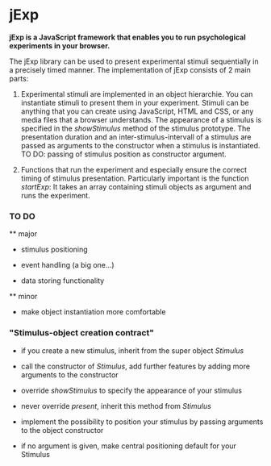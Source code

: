 # jExp

**jExp is a JavaScript framework that enables you to run psychological experiments in your browser.**

The jExp library can be used to present experimental stimuli sequentially in a precisely timed manner. The implementation of jExp consists of 2 main parts:

1. Experimental stimuli are implemented in an object hierarchie. You can instantiate stimuli to present them in your experiment. Stimuli can be anything that you can create using JavaScript, HTML and CSS, or any media files that a browser understands. The appearance of a stimulus is specified in the *showStimulus* method of the stimulus prototype. The presentation duration and an inter-stimulus-intervall of a stimulus are passed as arguments to the constructor when a stimulus is instantiated. TO DO: passing of stimulus position as constructor argument.

2. Functions that run the experiment and especially ensure the correct timing of stimulus presentation. Particularly important is the function *startExp*: It takes an array containing stimuli objects as argument and runs the experiment.


### TO DO

** major

- stimulus positioning

- event handling (a big one...)

- data storing functionality

** minor

- make object instantiation more comfortable


### "Stimulus-object creation contract"

- if you create a new stimulus, inherit from the super object *Stimulus*

- call the constructor of *Stimulus*, add further features by adding more arguments to the constructor

- override *showStimulus* to specify the appearance of your stimulus

- never override *present*, inherit this method from *Stimulus*

- implement the possibility to position your stimulus by passing arguments to the object constructor

- if no argument is given, make central positioning default for your Stimulus